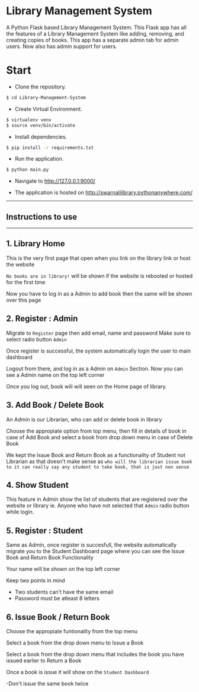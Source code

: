 # Library Management System

A Python Flask based Library Management System. This Flask app has all the features of a Library Management System like adding, removing, and creating copies of books. This app has a separate admin tab for admin users. Now also has admin support for users.


# Start

- Clone the repository.

```sh
$ cd Library-Management-System
```

- Create Virtual Environment.
```sh
$ virtualenv venv
$ source venv/bin/activate
```

- Install dependencies.
```sh
$ pip install -r requirements.txt
```

- Run the application.
```bash
$ python main.py
```

- Navigate to http://127.0.0.1:9000/


- The application is hosted on
http://swarnalilibrary.pythonanywhere.com/



-----------------------------------------
##  Instructions to use  ##
-----------------------------------------

## 1. Library Home ##

This is the very first page that open when you link on the library link or host the website

`No books are in library!` will be shown if the website is rebooted or hosted for the first time 

Now you have to log in as a Admin to add book then the same will be shown over this page


## 2. Register : Admin ##

Migrate to `Register` page then add email, name and password
Make sure to select radio button `Admin`

Once register is successful, the system automatically login the user to main dashboard 

Logout from there, and log in as a Admin on `Admin` Section. Now you can see a Admin name on the top left corner

Once you log out, book will will seen on the Home page of library.


## 3. Add Book / Delete Book ##

An Admin is our Librarian, who can add or delete book in library

Choose the appropiate option from top menu, then fill in details of book in case of Add Book and select a book from drop down menu in case of Delete Book

We kept the Issue Book and Return Book as a functionality of Student not Librarian as that doesn't make sense as `who will the librarian issue book to it can really say any student to take book, that is just non sense`


## 4. Show Student ##

This feature in Admin show the list of students that are registered over the website or library 
ie. Anyone who have not selected that `Admin` radio button while login.


## 5. Register : Student ##

Same as Admin, once register is succesfull, the website automatically migrate you to the Student Dashboard page where you can see the Issue Book and Return Book Functionality

Your name will be shown on the top left corner

Keep two points in mind
- Two students can't have the same email
- Password must be atleast 8 letters


## 6. Issue Book / Return Book  ##

Choose the appropiate funtionality from the top menu

Select a book from the drop down menu to Issue a Book

Select a book from the drop down menu that includes the book you have issued earlier to Return a Book

Once a book is issue it will show on the `Student Dashboard`

-Don't issue the same book twice